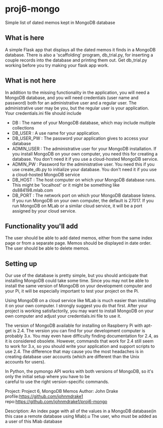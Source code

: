 # proj6-mongo
Simple list of dated memos kept in MongoDB database

## What is here

A simple Flask app that displays all the dated memos it finds in a MongoDB database.
There is also a 'scaffolding' program, db_trial.py, for inserting a couple records into the database 
and printing them out.  Get db_trial.py working before you try making
your flask app work.  

## What is not here

In addition to the missing functionality in the application, you will
need a MongoDB database, and you will need credentials (user name and
password) both for an administrative user and a regular user.  The
administrative user may be you, but the regular user is your
application.    Your credentials.ini file should include

- DB : The name of your MongoDB database, which may include multiple collections
- DB_USER : A use name for your application.  
- DB_USER_PW : The password your application gives to access your database
- ADMIN_USER : The administrative user for your MongoDB
installation.  If you install MongoDB on your own computer, you need
this for creating a database.  You don't need it if you use a
cloud-hosted MongoDB service. 
- ADMIN_PW : Password for the administrative user.  You need this if
you use create_db.py to initialize your database.  You don't need it
if you use a cloud-hosted MongoDB service
- DB_HOST : The host computer on which your MongoDB database runs.  This
might be 'localhost' or it might be something like ds884198.mlab.com
- DB_PORT : The network port on which your MongoDB database listens.
  If you run MongoDB on your own computer, the default is 27017.  If
  you run MongoDB on MLab or a similar cloud service, it will be a port
  assigned by your cloud service. 

## Functionality you'll add

The user should be able to add dated memos, either from the same index page or from a separate page. 
Memos should be displayed in date order. 
The user should be able to delete memos. 

## Setting up

Our use of the database is pretty simple, but you should anticipate
that installing MongoDB could take some time.  Since you may not be
able to install the same version of MongoDB on your development
computer and your Pi, it will be especially important to test your
project on the Pi.

Using MongoDB on a cloud service like MLab is much easier than
installing it on your own computer.  I strongly suggest you do that
first.  After your project is working satisfactorily, you may want to
install MongoDB on your own computer and adjust your credentials.ini
file to use it. 

The version of MongoDB available for installing on Raspberry Pi with
apt-get is 2.4.  The version you can find for your development
computer is probably 3.x.  You may even have difficulty finding
documentation for 2.4, as it is considered obsolete.  However,
commands that work for 2.4 still seem to work for 3.x, so you should
write your application and support scripts to use 2.4.   The
difference that may cause you the most headaches is in creating
database user accounts (which are different than the Unix accounts for
users). 

In Python, the pymongo API works with both versions of MongoDB, so
it's only the initial setup where you have to be  
careful to use the right version-specific commands. 


Project: Project 6, MongoDB Memos
Author: John Drake
profile:https://github.com/johnmdrake1
repo:https://github.com/johnmdrake1/proj6-mongo

Description:
An index page with all of the values in a MongoDB database(in this case a remote database using Mlab).u 
The user, who must be added as a user of this Mlab database 